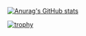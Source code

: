 [![Anurag's GitHub stats](https://github-readme-stats.vercel.app/api?username=gnevez)](https://github.com/anuraghazra/github-readme-stats)

[![trophy](https://github-profile-trophy.vercel.app/?username=gnevez)](https://github.com/ryo-ma/github-profile-trophy)
